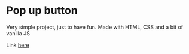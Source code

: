 # Pop up button
Very simple project, just to have fun. Made with HTML, CSS and a bit of vanilla JS 

Link [here](https://fmarcio.github.io/popup-btn/)
